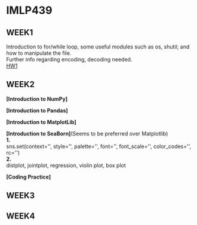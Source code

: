 # IMLP439

## WEEK1  
Introduction to for/while loop, some useful modules such as os, shutil; and how to manipulate the file.  
Further info regarding encoding, decoding needed.  
[HW1](https://github.com/TonyDai702/IMLP439/tree/d2b1d69aedbe59d3bcc1b9d0a7b394d7f8631a1b/Unit01)  

## WEEK2  
**[Introduction to NumPy]**  
  
**[Introduction to Pandas]**  
    
**[Introduction to MatplotLib]**  
      
**[Introduction to SeaBorn]**(Seems to be preferred over Matplotlib)       
**1.**  
sns.set(context='', style='', palette='', font='', font_scale='', color_codes='', rc='')  
**2.**  
distplot, jointplot, regression, violin plot, box plot  
     
**[Coding Practice]**  

## WEEK3
  
## WEEK4
